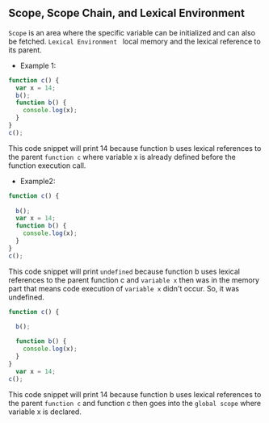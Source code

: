 ## Scope, Scope Chain, and Lexical Environment
```Scope``` is an area where the specific variable can be initialized and can also be fetched.
```Lexical Environment ``` local memory and the lexical reference to its parent.


- Example 1:  
``` js
function c() {
  var x = 14;
  b();
  function b() {
    console.log(x);
  }
}
c();

```
This code snippet will print 14 because function b uses lexical references to the parent ```function c``` where variable x is already defined before the function execution call.
- Example2: 
``` js
function c() {
 
  b();
  var x = 14;
  function b() {
    console.log(x);
  }
}
c();

```
This code snippet will print ```undefined``` because function b uses lexical references to the parent function c and ```variable x``` then was in the memory part that means code execution of ```variable x``` didn't occur. So, it was undefined.
``` js
function c() {
 
  b();

  function b() {
    console.log(x);
  }
}
  var x = 14;
c();
```
 This code snippet will print 14 because function b uses lexical references to the parent ```function c``` and function c then goes into the ```global scope``` 
 where variable x is declared.
